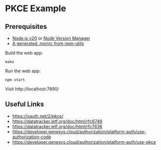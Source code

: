 PKCE Example
============

Prerequisites
-------------
* [Node.js v20](https://nodejs.org/en/download/package-manager/current) or [Node Version Manager](https://github.com/nvm-sh/nvm)
* [A generated .npmrc from npm-utils](https://bitbucket.org/inindca/npm-utils/src/)

Build the web app:
```
make
```

Run the web app:
```
npm start
```
Visit http://localhost:7890/

Useful Links
------------

* https://oauth.net/2/pkce/
* https://datatracker.ietf.org/doc/html/rfc6749
* https://datatracker.ietf.org/doc/html/rfc7636
* https://developer.genesys.cloud/authorization/platform-auth/use-authorization-code
* https://developer.genesys.cloud/authorization/platform-auth/use-pkce
